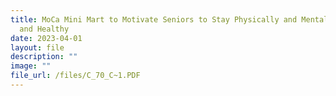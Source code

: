 ```yaml
---
title: MoCa Mini Mart to Motivate Seniors to Stay Physically and Mentally Active
  and Healthy
date: 2023-04-01
layout: file
description: ""
image: ""
file_url: /files/C_70_C~1.PDF
---
```

